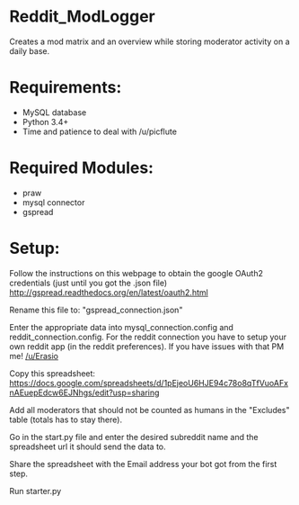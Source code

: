 # Reddit_ModLogger
Creates a mod matrix and an overview while storing moderator activity on a daily base.

# Requirements:

* MySQL database
* Python 3.4+
* Time and patience to deal with /u/picflute

 
# Required Modules:

* praw
* mysql connector
* gspread
 
# Setup:

Follow the instructions on this webpage to obtain the google OAuth2 credentials (just until you got the .json file)
http://gspread.readthedocs.org/en/latest/oauth2.html

Rename this file to: "gspread_connection.json"

Enter the appropriate data into mysql_connection.config and reddit_connection.config.
For the reddit connection you have to setup your own reddit app (in the reddit preferences). If you have issues with that PM me! [/u/Erasio]

[/u/Erasio]: <https://www.reddit.com/message/compose/?to=Erasio>

Copy this spreadsheet: https://docs.google.com/spreadsheets/d/1pEjeoU6HJE94c78o8qTfVuoAFxnAEuepEdcw6EJNhgs/edit?usp=sharing

Add all moderators that should not be counted as humans in the "Excludes" table (totals has to stay there).

Go in the start.py file and enter the desired subreddit name and the spreadsheet url it should send the data to.

Share the spreadsheet with the Email address your bot got from the first step.

Run starter.py
